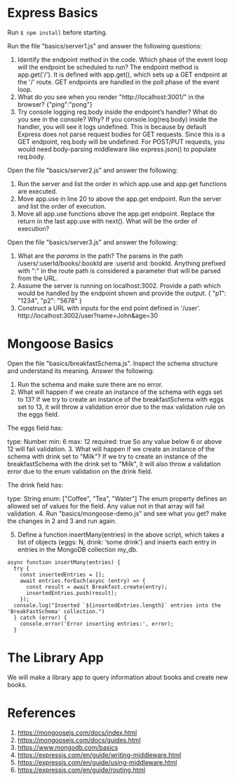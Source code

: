 # Express Basics

Run `$ npm install` before starting.

Run the file "basics/server1.js" and answer the following questions:

1. Identify the endpoint method in the code. Which phase of the event loop will the endpoint be scheduled to run?
The endpoint method is app.get('/'). It is defined with app.get(), which sets up a GET endpoint at the '/' route. GET endpoints are handled in the poll phase of the event loop.
2. What do you see when you render "http://localhost:3001/" in the browser?
{"ping":"pong"}
3. Try console logging req.body inside the endpoint’s handler? What do you see in the console? Why?
If you console.log(req.body) inside the handler, you will see it logs undefined. This is because by default Express does not parse request bodies for GET requests. Since this is a GET endpoint, req.body will be undefined. For POST/PUT requests, you would need body-parsing middleware like express.json() to populate req.body.

Open the file "basics/server2.js" and answer the following:

1. Run the server and list the order in which app.use and app.get functions are executed.
2. Move app.use in line 20 to above the app.get endpoint. Run the server and list the order of execution.
3. Move all app.use functions above the app.get endpoint. Replace the return in the last app.use with next(). What will be the order of execution?

Open the file "basics/server3.js" and answer the following:

1. What are the *params* in the path?
The params in the path /users/:userId/books/:bookId are :userId and :bookId. Anything prefixed with ":" in the route path is considered a parameter that will be parsed from the URL.
2. Assume the server is running on localhost:3002. Provide a path which would be handled by the endpoint shown and provide the output.
{
  "p1": "1234",
  "p2": "5678"
}
3. Construct a URL with inputs for the end point defined in '/user'. 
http://localhost:3002/user?name=John&age=30

# Mongoose Basics

Open the file "basics/breakfastSchema.js". Inspect the schema structure and understand its meaning. Answer the following:

1. Run the schema and make sure there are no error.
2. What will happen if we create an instance of the schema with eggs set to 13?
If we try to create an instance of the breakfastSchema with eggs set to 13, it will throw a validation error due to the max validation rule on the eggs field.

The eggs field has:

type: Number
min: 6
max: 12
required: true
So any value below 6 or above 12 will fail validation.
3. What will happen if we create an instance of the schema with drink set to "Milk"?
If we try to create an instance of the breakfastSchema with the drink set to "Milk", it will also throw a validation error due to the enum validation on the drink field.

The drink field has:

type: String
enum: ["Coffee", "Tea", "Water"]
The enum property defines an allowed set of values for the field. Any value not in that array will fail validation.
4. Run "basics/mongoose-demo.js" and see what you get? make the changes in 2 and 3 and run again.

5. Define a function insertMany(entries) in the above script, which takes a list of objects {eggs: N, drink: ‘some drink’} and inserts each entry in entries in the MongoDB collection my_db.
```
async function insertMany(entries) {
  try {  
    const insertedEntries = [];
    await entries.forEach(async (entry) => {
      const result = await Breakfast.create(entry);
      insertedEntries.push(result);
    });
  console.log("Inserted `${insertedEntries.length}` entries into the 'BreakFastSchema' collection.")
  } catch (error) {
    console.error('Error inserting entries:', error);
  }

  ```

# The Library App

We will make a library app to query information about books and create new books.

# References

1. https://mongoosejs.com/docs/index.html
2. https://mongoosejs.com/docs/guides.html
3. https://www.mongodb.com/basics 
4. https://expressjs.com/en/guide/writing-middleware.html
5. https://expressjs.com/en/guide/using-middleware.html
6. https://expressjs.com/en/guide/routing.html
